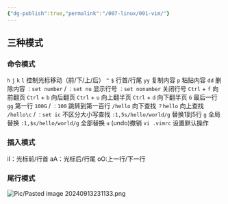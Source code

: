 ```yaml
---
{"dg-publish":true,"permalink":"/007-linux/001-vim/"}
---
```


## 三种模式
### 命令模式
`h` `j` `k` `l` 控制光标移动（前/下/上/后）
`^` `$` 行首/行尾
`yy` 复制内容
`p` 粘贴内容
`dd` 删除内容
`：set number` / `：set nu` 显示行号
`：set nonumber` 关闭行号
`Ctrl` + `f` 向前翻页
`Ctrl` + `b` 向后翻页
`Ctrl` + `u` 向上翻半页
`Ctrl` + `d` 向下翻半页
`G` 最后一行
`gg` 第一行
`100G`  / `：100` 跳转到第一百行
`/hello`  向下查找 
`？hello`  向上查找 
`/hello\c`  / `：set ic` 不区分大小写查找 
`:1,5s/hello/world/g` 替换1到5行 `g` 全局替换
`:1,$s/hello/world/g` 全部替换
`u`  (undo)撤销
`vi .vimrc` 设置默认操作
### 插入模式
iI：光标前/行首
aA：光标后/行尾
oO:上一行/下一行
### 尾行模式
![Pic/Pasted image 20240913231133.png](/img/user/Pic/Pasted%20image%2020240913231133.png)

